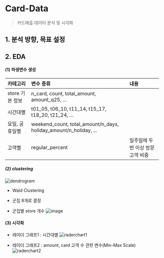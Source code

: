 # Card-Data
> 카드매출 데이터 분석 및 시각화

## 1. 분석 방향, 목표 설정
## 2. EDA
#### (1) 파생변수 생성


|카테고리 | 변수 종류 | 내용 |
|:---|:----|:----|
|store 기본 정보 | n_card, count, total_amount, amount_q25, ... |  |
|시간대별 | t01_05,	t06_10,	t11_14,	t15_17,	t18_20,	t21_24, ...	 |  |
|요일, 공휴일별 | weekend_count, total_amount/n_days, holiday_amount/n_holiday, ... |  |
|고객별 | regular_percent | 일주일에 두번 이상 방문 고객 비중|



##### (2) clustering
![dendrogram](https://user-images.githubusercontent.com/44764167/107056802-11ac3600-6816-11eb-9a73-7d4d7daeb0ea.png)

- Wald Clustering
- 군집 8개로 결정

- 군집별 store 개수
![image](https://user-images.githubusercontent.com/44764167/107057286-a151e480-6816-11eb-9805-9744b8ad1733.png)


#### (3) 시각화
- 레이더 그래프1 : 시간대별
![raderchart1](https://user-images.githubusercontent.com/44764167/107056793-107b0900-6816-11eb-8918-af96fb337c31.png)

- 레이더 그래프2 : amount, card 고객 수 관련 변수(Min-Max Scale)
![raderchart2](https://user-images.githubusercontent.com/44764167/107056800-11ac3600-6816-11eb-9d3d-d993ce4f6175.png)
